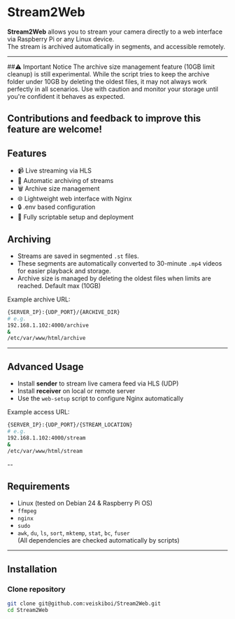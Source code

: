 # Stream2Web

**Stream2Web** allows you to stream your camera directly to a web interface via Raspberry Pi or any Linux device.  
The stream is archived automatically in segments, and accessible remotely.

---
##⚠️ Important Notice
The archive size management feature (10GB limit cleanup) is still experimental.
While the script tries to keep the archive folder under 10GB by deleting the oldest files, it may not always work perfectly in all scenarios.
Use with caution and monitor your storage until you're confident it behaves as expected.

Contributions and feedback to improve this feature are welcome!
---
## Features

- 📹 Live streaming via HLS
- 💾 Automatic archiving of streams
- 🗑 Archive size management
- 🌐 Lightweight web interface with Nginx
- 🔒 .env based configuration
- 🚀 Fully scriptable setup and deployment

## Archiving

- Streams are saved in segmented `.st` files.  
- These segments are automatically converted to 30-minute `.mp4` videos for easier playback and storage.  
- Archive size is managed by deleting the oldest files when limits are reached. Default max (10GB)

Example archive URL:
```bash
{SERVER_IP}:{UDP_PORT}/{ARCHIVE_DIR}
# e.g.
192.168.1.102:4000/archive
&
/etc/var/www/html/archive
```
---

## Advanced Usage

- Install **sender** to stream live camera feed via HLS (UDP)
- Install **receiver** on local or remote server
- Use the `web-setup` script to configure Nginx automatically

Example access URL:  
```bash
{SERVER_IP}:{UDP_PORT}/{STREAM_LOCATION}
# e.g.
192.168.1.102:4000/stream
&
/etc/var/www/html/stream
```
--

## Requirements

- Linux (tested on Debian 24 & Raspberry Pi OS)
- `ffmpeg`
- `nginx`
- `sudo`
- `awk`, `du`, `ls`, `sort`, `mktemp`, `stat`, `bc`, `fuser`  
(All dependencies are checked automatically by scripts)

---

## Installation

### Clone repository

```bash
git clone git@github.com:veiskiboi/Stream2Web.git
cd Stream2Web
```
